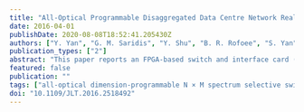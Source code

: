 ```yaml
---
title: "All-Optical Programmable Disaggregated Data Centre Network Realized by FPGA-Based Switch and Interface Card"
date: 2016-04-01
publishDate: 2020-08-08T18:52:41.205430Z
authors: ["Y. Yan", "G. M. Saridis", "Y. Shu", "B. R. Rofoee", "S. Yan", "M. Arslan", "T. Bradley", "N. V. Wheeler", "N. H. L. Wong", "F. Poletti", "M. N. Petrovich", "D. J. Richardson", "S. Poole", "G. Zervas", "D. Simeonidou"]
publication_types: ["2"]
abstract: "This paper reports an FPGA-based switch and interface card (SIC) and its application scenario in an all-optical, programmable disaggregated data center network (DCN). Our novel SIC is designed and implemented to replace traditional optical network interface cards, plugged into the server directly, supporting optical packet switching (OPS)/optical circuit switching (OCS) or time division multiplexing (TDM)/wavelength division multiplexing (WDM) traffic on demand. Placing the SIC in each server/blade, we eliminate electronics from the top of rack (ToR) switch by pushing all the functionality on each blade while enabling direct intrarack blade-to-blade communication to deliver ultralow chip-to-chip latency. We demonstrate the disaggregated DCN architecture scenarios along with all-optical dimension-programmable N × M spectrum selective Switches (SSS) and an architecture-on-demand (AoD) optical backplane. OPS and OCS complement each other as do TDM and WDM, which can support variable traffic flows. A flat disaggregated DCN architecture is realized by connecting the optical ToR switches directly to either an optical top of cluster switch or the intracluster AoD optical backplane, while clusters are further interconnected to an intercluster AoD for scaling out."
featured: false
publication: ""
tags: ["all-optical dimension-programmable N × M spectrum selective switches", "all-optical programmable disaggregated data centre network", "architecture-on-demand optical backplane", "Blades", "chip-to-chip latency", "circuit switching", "computer centres", "direct intrarack blade-to-blade communication", "Disaggregated data center networking", "field programmable gate arrays", "flat disaggregated DCN architecture", "FPGA-based", "FPGA-based switch and interface card", "intercluster AoD optical backplane", "intracluster AoD optical backplane", "network interfaces", "OCS", "OPS", "optical backplanes", "optical circuit switching", "Optical Circuit Switching", "optical interconnections", "Optical interconnections", "optical network interface card", "Optical Network Interface Card", "optical packet switching", "Optical packet switching", "optical switches", "Optical switches", "optical top of cluster switch", "optical ToR switches", "packet switching", "server", "Servers", "SIC", "Silicon carbide", "SSS", "TDM", "telecommunication traffic", "time division multiplexing", "Time Division Multiplexing", "time division multiplexing traffic on demand", "top of rack switch", "traditional optical network interface cards", "traffic flow", "wavelength division multiplexing", "Wavelength Division Multiplexing", "wavelength division multiplexing traffic on demand", "WDM"]
doi: "10.1109/JLT.2016.2518492"
---
```


